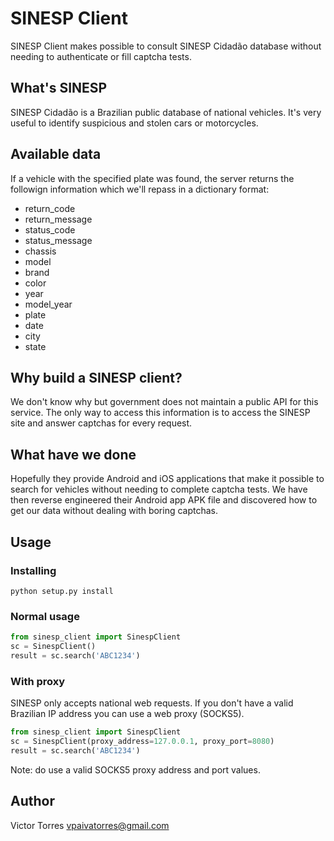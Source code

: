 # SINESP Client

SINESP Client makes possible to consult SINESP Cidadão database without needing to authenticate or fill captcha tests.


## What's SINESP

SINESP Cidadão is a Brazilian public database of national vehicles. It's very useful to identify suspicious and stolen cars or motorcycles.


## Available data

If a vehicle with the specified plate was found, the server returns the followign information which we'll repass in a dictionary format:

- return_code
- return_message
- status_code
- status_message
- chassis
- model
- brand
- color
- year
- model_year
- plate
- date
- city
- state


## Why build a SINESP client?

We don't know why but government does not maintain a public API for this service. The only way to access this information is to access the SINESP site and answer captchas for every request.


## What have we done

Hopefully they provide Android and iOS applications that make it possible to search for vehicles without needing to complete captcha tests. We have then reverse engineered their Android app APK file and discovered how to get our data without dealing with boring captchas.


## Usage

### Installing

```shell
python setup.py install
```

### Normal usage

```python
from sinesp_client import SinespClient
sc = SinespClient()
result = sc.search('ABC1234')
```

### With proxy

SINESP only accepts national web requests. If you don't have a valid Brazilian IP address you can use a web proxy (SOCKS5).

```python
from sinesp_client import SinespClient
sc = SinespClient(proxy_address=127.0.0.1, proxy_port=8080)
result = sc.search('ABC1234')
```

Note: do use a valid SOCKS5 proxy address and port values.

## Author

Victor Torres <vpaivatorres@gmail.com>
